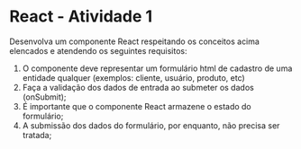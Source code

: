 # React - Atividade 1

Desenvolva um componente React respeitando os conceitos acima elencados e atendendo os seguintes requisitos:
1. O componente deve representar um formulário html de cadastro de uma entidade qualquer (exemplos: cliente, usuário, produto, etc)
2. Faça a validação dos dados de entrada ao submeter os dados (onSubmit);
3. É importante que o componente React armazene o estado do formulário;
4. A submissão dos dados do formulário, por enquanto, não precisa ser tratada;
